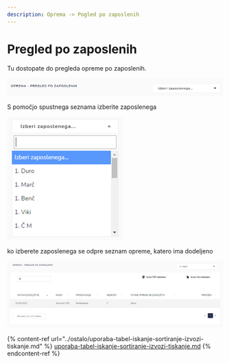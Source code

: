 ```yaml
---
description: Oprema -> Pogled po zaposlenih
---
```


# Pregled po zaposlenih

Tu dostopate do pregleda opreme po zaposlenih.

![](../.gitbook/assets/Oprema_pregled_po_zaposlenih.PNG)

S pomočjo spustnega seznama izberite zaposlenega

<div align="left"><img src="../.gitbook/assets/Oprema_pregled_po_zaposlenih_seznam.PNG" alt=""></div>

ko izberete zaposlenega se odpre seznam opreme, katero ima dodeljeno

![](../.gitbook/assets/Oprema_pregled_po_zaposlenih_seznam_oprema.PNG)

{% content-ref url="../ostalo/uporaba-tabel-iskanje-sortiranje-izvozi-tiskanje.md" %}
[uporaba-tabel-iskanje-sortiranje-izvozi-tiskanje.md](../ostalo/uporaba-tabel-iskanje-sortiranje-izvozi-tiskanje.md)
{% endcontent-ref %}
